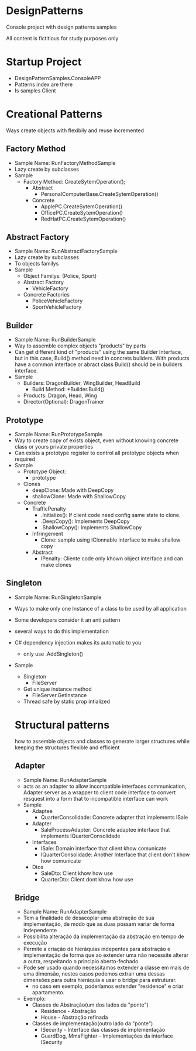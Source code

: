 # DesignPatterns
Console project with design patterns samples

All content is fictitious for study purposes only

# Startup Project
  - DesignPatternSamples.ConsoleAPP
  - Patterns index are there
  - Is samples Client

# Creational Patterns
 Ways create objects with flexibily and reuse incremented

## Factory Method
- Sample Name: RunFactoryMethodSample
- Lazy create by subclasses
- Sample
    - Factory Method: CreateSytemOperation();
      - Abstract
        -  PersonalComputerBase.CreateSytemOperation()
      - Concrete
        -  ApplePC.CreateSytemOperation()
        -  OfficePC.CreateSytemOperation()
        -  RedHatPC.CreateSytemOperation()

## Abstract Factory
  - Sample Name: RunAbstractFactorySample
  - Lazy create by subclasses
  - To objects familys
  - Sample
    -  Object Familys: (Police, Sport)
    - Abstract Factory
       - VehicleFactory
     - Concrete Factories
       - PoliceVehicleFactory
       - SportVehicleFactory


## Builder
  - Sample Name: RunBuilderSample
  - Way to assemble complex objects "products" by parts
  - Can get different kind of "products" using the same Builder Interface, but in this case, Build() method need in concrets builders. With products have a common interface or abract class Build() should be in builders interface.
  - Sample    
    - Builders: DragonBuilder, WingBuilder, HeadBuild
      - Build Method: *Builder.Build()
    - Products: Dragon, Head, Wing
    - Director(Optional): DragonTrainer

## Prototype
- Sample Name: RunPrototypeSample
- Way to create copy of exists object, even without knowing concrete class or yours private properties
- Can exists a prototype register to control all prototype objects when required
- Sample
  - Prototype Object:
    - prototype
  - Clones
    - deepClone: Made with DeepCopy
    - shallowClone: Made with ShallowCopy
  - Concrete
    - TrafficPenalty
      - .Initialize(): If client code need config same state to clone.
      - .DeepCopy(): Implements DeepCopy
      - .ShallowCopy(): Implements ShallowCopy
    - Infringement
      - Clone: sample using IClonnable interface to make shallow copy
    - Abstract
      - IPenalty: Cliente code only khown object interface and can make clones 

## Singleton
- Sample Name: RunSingletonSample
- Ways to make only one Instance of a class to be used by all application
- Some developers consider it an anti pattern
- several ways to do this implementation
-  C# dependency injection makes its automatic to you
   -  only use .AddSingleton()
- Sample
  - Singleton
    - FileServer
  - Get unique instance method
    - FileServer.GetInstance
  - Thread safe by static prop intialized
  
  # Structural patterns
  how to assemble  objects and classes to generate larger structures while keeping the structures flexible and efficient

  ## Adapter
  - Sample Name: RunAdapterSample
  - acts as an adapter to allow incompatible interfaces communication, Adapter server as a wrapper to client code interface to convert resquest into a form that to incompatible interface can work
  - Sample
    - Adaptee
      - QuarterConsolidade: Concrete adapter that implements ISale
    - Adapter
      - SaleProcessAdapter: Concrete adaptee interface that implements IQuarterConsolidade
    - Interfaces
      - ISale: Domain interface that client khow comunicate
      - IQuarterConsolidade: Another Interface that client don't khow how comunicate
    - Dtos
      - SaleDto: Client khow how use
      - QuarterDto: Client dont khow how use
   ## Bridge
   - Sample Name: RunAdapterSample
   - Tem a finalidade de desacoplar uma abstração de sua implementação, de modo que as duas possam variar de forma independente
   - Possibilita alteração da implementação da abstração em tempo de execução
   - Permite a criação de hieráquias indepentes para abstração e implementação de forma que ao extender uma não necessite alterar a outra, respeitando o principio aberto-fechado
   - Pode ser usado quando necessitamos extender a classe em mais de uma dimensão, nestes casos podemos extrair uma dessas dimensões para outra hieráquia e usar o bridge para estruturar.
     - no caso em exemplo, poderíamos estender "residence" e criar apartamento.
   - Exemplo:
     - Classes de Abstração(um dos lados da "ponte")
       - Residence - Abstração
       - House - Abstração refinada
     - Classes de implementação(outro lado da "ponte")
       - ISecurity - Interface das classes de implementação
       - GuardDog, MmaFighter - Implementações da interface ISecurity

    